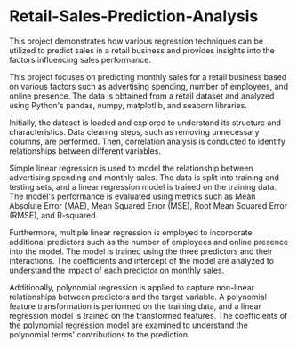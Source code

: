 # Retail-Sales-Prediction-Analysis
This project demonstrates how various regression techniques can be utilized to predict sales in a retail business and provides insights into the factors influencing sales performance.

This project focuses on predicting monthly sales for a retail business based on various factors such as advertising spending, number of employees, and online presence. The data is obtained from a retail dataset and analyzed using Python's pandas, numpy, matplotlib, and seaborn libraries. 

Initially, the dataset is loaded and explored to understand its structure and characteristics. Data cleaning steps, such as removing unnecessary columns, are performed. Then, correlation analysis is conducted to identify relationships between different variables.

Simple linear regression is used to model the relationship between advertising spending and monthly sales. The data is split into training and testing sets, and a linear regression model is trained on the training data. The model's performance is evaluated using metrics such as Mean Absolute Error (MAE), Mean Squared Error (MSE), Root Mean Squared Error (RMSE), and R-squared.

Furthermore, multiple linear regression is employed to incorporate additional predictors such as the number of employees and online presence into the model. The model is trained using the three predictors and their interactions. The coefficients and intercept of the model are analyzed to understand the impact of each predictor on monthly sales.

Additionally, polynomial regression is applied to capture non-linear relationships between predictors and the target variable. A polynomial feature transformation is performed on the training data, and a linear regression model is trained on the transformed features. The coefficients of the polynomial regression model are examined to understand the polynomial terms' contributions to the prediction.
